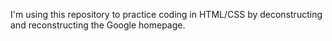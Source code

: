 I'm using this repository to practice coding in HTML/CSS by deconstructing and reconstructing the Google homepage.